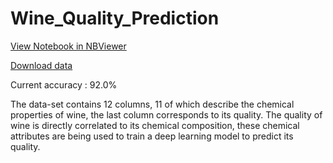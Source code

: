 # Wine_Quality_Prediction
[View Notebook in NBViewer](https://nbviewer.jupyter.org/github/Mainakdeb/Wine_Quality_Prediction/blob/master/Wine_Connoisseur.ipynb)

[Download data](http://archive.ics.uci.edu/ml/datasets/Wine+Quality)

Current accuracy : 92.0%

The data-set contains 12 columns, 11 of which describe the chemical properties of wine, the last column corresponds to its quality. The quality of wine is directly correlated to its chemical composition, these chemical attributes are being used to train a deep learning model to predict its quality.
